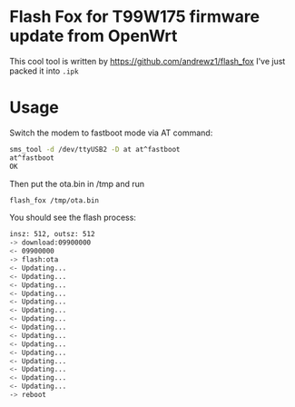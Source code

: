 # Flash Fox for T99W175 firmware update from OpenWrt
This cool tool is written by https://github.com/andrewz1/flash_fox
I've just packed it into `.ipk`

# Usage

Switch the modem to fastboot mode via AT command:
```bash
sms_tool -d /dev/ttyUSB2 -D at at^fastboot
at^fastboot
OK
```

Then put the ota.bin in /tmp and run
```bash
flash_fox /tmp/ota.bin
```

You should see the flash process:
```bash
insz: 512, outsz: 512
-> download:09900000
<- 09900000
-> flash:ota
<- Updating...
<- Updating...
<- Updating...
<- Updating...
<- Updating...
<- Updating...
<- Updating...
<- Updating...
<- Updating...
<- Updating...
<- Updating...
<- Updating...
<- Updating...
<- Updating...
<- Updating...
-> reboot
```
